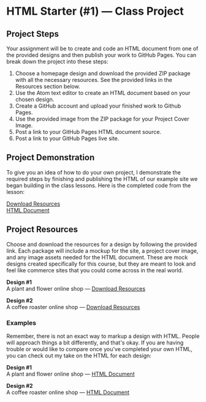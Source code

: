 # HTML Starter (#1) — Class Project

## Project Steps

Your assignment will be to create and code an HTML document from one of the provided designs and then publish your work to GitHub Pages. You can break down the project into these steps:

1. Choose a homepage design and download the provided ZIP package with all the necessary resources. See the provided links in the Resources section below.
2. Use the Atom text editor to create an HTML document based on your chosen design.
3. Create a GitHub account and upload your finished work to Github Pages.
4. Use the provided image from the ZIP package for your Project Cover Image.
5. Post a link to your GitHub Pages HTML document source.
6. Post a link to your GitHub Pages live site.


## Project Demonstration
To give you an idea of how to do your own project, I demonstrate the required steps by finishing and publishing the HTML of our example site we began building in the class lessons. Here is the completed code from the lesson:

[Download Resources](example/package.zip)  
[HTML Document](example/index.html)

## Project Resources
Choose and download the resources for a design by following the provided link. Each package will include a mockup for the site, a project cover image, and any image assets needed for the HTML document. These are mock designs created specifically for this course, but they are meant to look and feel like commerce sites that you could come across in the real world.

**Design #1**  
A plant and flower online shop — [Download Resources](design-1/package.zip)

**Design #2**  
A coffee roaster online shop —
[Download Resources](design-2/package.zip)


### Examples

Remember, there is not an exact way to markup a design with HTML. People will approach things a bit differently, and that's okay. If you are having trouble or would like to compare once you've completed your own HTML, you can check out my take on the HTML for each design:

**Design #1**  
A plant and flower online shop — [HTML Document](design-1/index.html)

**Design #2**  
A coffee roaster online shop — [HTML Document](design-2/index.html)

